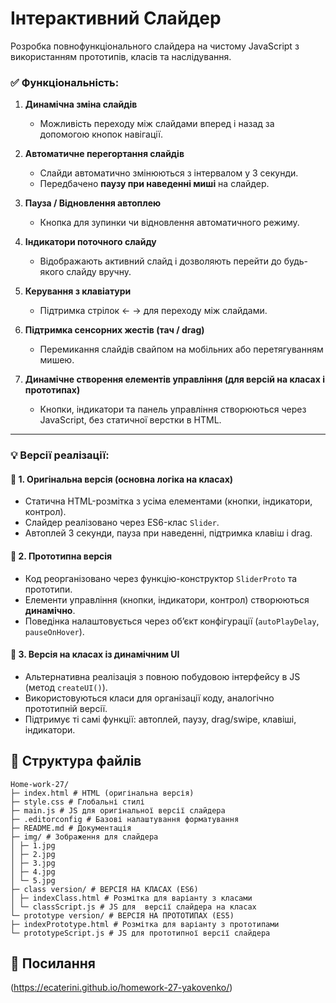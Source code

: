 # Інтерактивний Слайдер

Розробка повнофункціонального слайдера на чистому JavaScript з використанням прототипів, класів та наслідування.

### ✅ Функціональність:

1. **Динамічна зміна слайдів**

   - Можливість переходу між слайдами вперед і назад за допомогою кнопок навігації.

2. **Автоматичне перегортання слайдів**

   - Слайди автоматично змінюються з інтервалом у 3 секунди.
   - Передбачено **паузу при наведенні миші** на слайдер.

3. **Пауза / Відновлення автоплею**

   - Кнопка для зупинки чи відновлення автоматичного режиму.

4. **Індикатори поточного слайду**

   - Відображають активний слайд і дозволяють перейти до будь-якого слайду вручну.

5. **Керування з клавіатури**

   - Підтримка стрілок ← → для переходу між слайдами.

6. **Підтримка сенсорних жестів (тач / drag)**

   - Перемикання слайдів свайпом на мобільних або перетягуванням мишею.

7. **Динамічне створення елементів управління (для версій на класах і прототипах)**
   - Кнопки, індикатори та панель управління створюються через JavaScript, без статичної верстки в HTML.

---

### 💡 Версії реалізації:

#### 🔸 1. Оригінальна версія (основна логіка на класах)

- Статична HTML-розмітка з усіма елементами (кнопки, індикатори, контрол).
- Слайдер реалізовано через ES6-клас `Slider`.
- Автоплей 3 секунди, пауза при наведенні, підтримка клавіш і drag.

#### 🔸 2. Прототипна версія

- Код реорганізовано через функцію-конструктор `SliderProto` та прототипи.
- Елементи управління (кнопки, індикатори, контрол) створюються **динамічно**.
- Поведінка налаштовується через об’єкт конфігурації (`autoPlayDelay`, `pauseOnHover`).

#### 🔸 3. Версія на класах із динамічним UI

- Альтернативна реалізація з повною побудовою інтерфейсу в JS (метод `createUI()`).
- Використовуються класи для організації коду, аналогічно прототипній версії.
- Підтримує ті самі функції: автоплей, паузу, drag/swipe, клавіші, індикатори.

## 📁 Структура файлів

```
Home-work-27/
├─ index.html # HTML (оригінальна версія)
├─ style.css # Глобальні стилі
├─ main.js # JS для оригінальної версії слайдера
├─ .editorconfig # Базові налаштування форматування
├─ README.md # Документація
├─ img/ # Зображення для слайдера
│ ├─ 1.jpg
│ ├─ 2.jpg
│ ├─ 3.jpg
│ ├─ 4.jpg
│ └─ 5.jpg
├─ class version/ # ВЕРСІЯ НА КЛАСАХ (ES6)
│ ├─ indexClass.html # Розмітка для варіанту з класами
│ └─ classScript.js # JS для  версії слайдера на класах
└─ prototype version/ # ВЕРСІЯ НА ПРОТОТИПАХ (ES5)
├─ indexPrototype.html # Розмітка для варіанту з прототипами
└─ prototypeScript.js # JS для прототипної версії слайдера
```

## 🔗 Посилання

(https://ecaterini.github.io/homework-27-yakovenko/)
